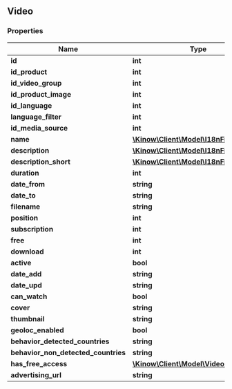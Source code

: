 ## Video

### Properties
Name | Type | Description | Notes
------------ | ------------- | ------------- | -------------
**id** | **int** |  | [optional] 
**id_product** | **int** |  | [optional] 
**id_video_group** | **int** |  | [optional] 
**id_product_image** | **int** |  | [optional] 
**id_language** | **int** |  | [optional] 
**language_filter** | **int** |  | [optional] 
**id_media_source** | **int** |  | [optional] 
**name** | [**\Kinow\Client\Model\I18nField[]**](#I18nField) |  | [optional] 
**description** | [**\Kinow\Client\Model\I18nField[]**](#I18nField) |  | [optional] 
**description_short** | [**\Kinow\Client\Model\I18nField[]**](#I18nField) |  | [optional] 
**duration** | **int** |  | [optional] 
**date_from** | **string** |  | [optional] 
**date_to** | **string** |  | [optional] 
**filename** | **string** |  | [optional] 
**position** | **int** |  | [optional] 
**subscription** | **int** |  | [optional] 
**free** | **int** |  | [optional] 
**download** | **int** |  | [optional] 
**active** | **bool** |  | [optional] 
**date_add** | **string** |  | [optional] 
**date_upd** | **string** |  | [optional] 
**can_watch** | **bool** |  | [optional] 
**cover** | **string** |  | [optional] 
**thumbnail** | **string** |  | [optional] 
**geoloc_enabled** | **bool** |  | [optional] 
**behavior_detected_countries** | **string** |  | [optional] 
**behavior_non_detected_countries** | **string** |  | [optional] 
**has_free_access** | [**\Kinow\Client\Model\VideoFreeAccess**](#VideoFreeAccess) |  | [optional] 
**advertising_url** | **string** |  | [optional] 


